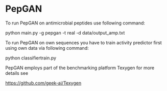 # PepGAN

To run PepGAN on antimicrobial peptides use following command:

python main.py -g pepgan -t real -d data/output_amp.txt

To run PepGAN on own sequences you have to train activity predictor first using own data via following command:

python classifiertrain.py



PepGAN employs part of the benchmarking platform Texygen for more details see

https://github.com/geek-ai/Texygen
